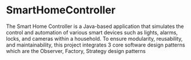 # SmartHomeController
The Smart Home Controller is a Java-based application that simulates the control and automation of various smart devices such as lights, alarms, locks, and cameras within a household. To ensure modularity, reusability, and maintainability, this project integrates 3 core software design patterns which are the Observer, Factory, Strategy design patterns
